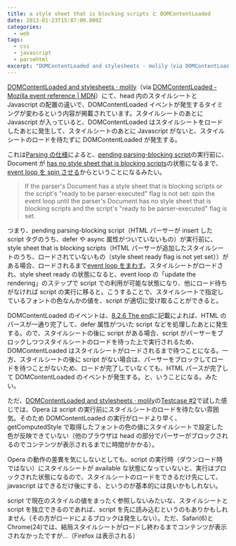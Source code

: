 ```yaml
---
title: a style sheet that is blocking scripts と DOMContentLoaded
date: 2013-01-23T15:07:00.000Z
categories:
  - web
tags:
  - css
  - javascript
  - parsehtml
excerpt: "DOMContentLoaded and stylesheets · molily（via DOMContentLoaded - Mozilla event reference | MDN）にて、head内のスタイルシートとJavascriptの配置の違いで、DOMContentLoadedイベントが発生するタイミングが変わるという内容が掲載されています。スタイルシートのあとにJavascriptが入っていると、DOMContentLoadedはスタイルシートをロードしたあとに発生して、スタイルシートのあとにJavascriptがないと、スタイルシートのロードを待たずにDOMContentLoadedが発生する。"
---
```


[DOMContentLoaded and stylesheets · molily](http://molily.de/weblog/domcontentloaded)（via [DOMContentLoaded - Mozilla event reference | MDN](https://developer.mozilla.org/en-US/docs/Mozilla_event_reference/DOMContentLoaded_%28event%29)）にて、head 内のスタイルシートと Javascript の配置の違いで、DOMContentLoaded イベントが発生するタイミングが変わるという内容が掲載されています。スタイルシートのあとに Javascript が入っていると、DOMContentLoaded はスタイルシートをロードしたあとに発生して、スタイルシートのあとに Javascript がないと、スタイルシートのロードを待たずに DOMContentLoaded が発生する。

これは[Parsing の仕様](http://www.w3.org/TR/html5/syntax.html#parsing-main-incdata)によると、[pending parsing-blocking script](http://www.w3.org/TR/html5/scripting-1.html#pending-parsing-blocking-script)の実行前に、Document が [has no style sheet that is blocking scripts](http://www.w3.org/TR/html5/document-metadata.html#has-no-style-sheet-that-is-blocking-scripts)の状態になるまで、[event loop を spin させる](http://www.w3.org/TR/html5/webappapis.html#spin-the-event-loop)からということになるみたい。

> If the parser's Document has a style sheet that is blocking scripts or the script's "ready to be parser-executed" flag is not set: spin the event loop until the parser's Document has no style sheet that is blocking scripts and the script's "ready to be parser-executed" flag is set.

つまり、pending parsing-blocking script（HTML パーサーが insert した script タグのうち、defer や async 属性がついていないもの）が実行前に、style sheet that is blocking scripts（HTML パーサーが追加したスタイルシートのうち、ロードされていないもの（style sheet ready flag is not yet set））がある場合、ロードされるまで[event loop をまわす](http://www.w3.org/TR/html5/webappapis.html#processing-model-3)。スタイルシートがロードされ、style sheet ready の状態になると、event loop の「update the rendering」のステップで script での利用が可能な状態になり、他にロード待ちがなければ script の実行に移ると。こうすることで、スタイルシートで指定しているフォントの色なんかの値を、script が適切に受け取ることができると。

DOMContentLoaded のイベントは、[8.2.6 The end](http://www.w3.org/TR/html5/syntax.html#the-end)に記載によれば、HTML のパースが一通り完了して、defer 属性がついた script などを処理したあとに発生する。ので、スタイルシートの後に script がある場合、script がパーサーをブロックしつつスタイルシートのロードを待った上で実行されるため、DOMContentLoaded はスタイルシートがロードされるまで待つことになる。一方、スタイルシートの後に script がない場合は、パーサーをブロックしてロードを待つことがないため、ロードが完了していなくても、HTML パースが完了して DOMContentLoaded のイベントが発生する。と、いうことになる。みたい。

ただ、[DOMContentLoaded and stylesheets · molily](http://molily.de/weblog/domcontentloaded)の[Testcase #2](http://molily.de/assets/domcontentloaded/t2-link-external-script.html)で試した感じでは、Opera は script の実行前にスタイルシートのロードを待たない雰囲気。そのため DOMContentLoaded の実行がロードより早く、getComputedStyle で取得したフォントの色の値にスタイルシートで設定した色が反映できていない（他のブラウザは head の部分でパーサーがブロックされるのでコンテンツが表示されるまでに時間がかかる）。

Opera の動作の差異を気にしないとしても、script の実行時（ダウンロード時ではない）にスタイルシートが available な状態になっていないと、実行はブロックされた状態になるので、スタイルシートのロードをできるだけ先にして、javascript はできるだけ後にする、というのが基本的には良いかもしれない。

script で現在のスタイルの値をまったく参照しないみたいな、スタイルシートと script を独立できるのであれば、script を先に読み込むというのもありかもしれません（その方がロードによるブロックは発生しない）。ただ、Safari(6)と Chrome(24)では、結局スタイルシートがロードし終わるまでコンテンツが表示されなかったですが...（Firefox は表示される）
